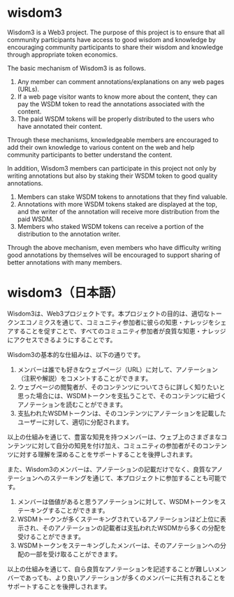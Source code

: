 # wisdom3

Wisdom3 is a Web3 project. The purpose of this project is to ensure that all community participants have access to good wisdom and knowledge by encouraging community participants to share their wisdom and knowledge through appropriate token economics.

The basic mechanism of Wisdom3 is as follows.
1. Any member can comment annotations/explanations on any web pages (URLs).
2. If a web page visitor wants to know more about the content, they can pay the WSDM token to read the annotations associated with the content.
3. The paid WSDM tokens will be properly distributed to the users who have annotated their content.

Through these mechanisms, knowledgeable members are encouraged to add their own knowledge to various content on the web and help community participants to better understand the content.

In addition, Wisdom3 members can participate in this project not only by writing annotations but also by staking their WSDM token to good quality annotations.
1. Members can stake WSDM tokens to annotations that they find valuable.
2. Annotations with more WSDM tokens staked are displayed at the top, and the writer of the annotation will receive more distribution from the paid WSDM.
3. Members who staked WSDM tokens can receive a portion of the distribution to the annotation writer.

Through the above mechanism, even members who have difficulty writing good annotations by themselves will be encouraged to support sharing of better annotations with many members.


# wisdom3（日本語）

Wisdom3は、Web3プロジェクトです。本プロジェクトの目的は、適切なトークンエコノミクスを通じて、コミュニティ参加者に彼らの知恵・ナレッジをシェアすることを促すことで、すべてのコミュニティ参加者が良質な知恵・ナレッジにアクセスできるようにすることです。

Wisdom3の基本的な仕組みは、以下の通りです。
1. メンバーは誰でも好きなウェブページ（URL）に対して、アノテーション（注釈や解説）をコメントすることができます。
2. ウェブページの閲覧者が、そのコンテンツについてさらに詳しく知りたいと思った場合には、WSDMトークンを支払うことで、そのコンテンツに紐づくアノテーションを読むことができます。
3. 支払われたWSDMトークンは、そのコンテンツにアノテーションを記載したユーザーに対して、適切に分配されます。

以上の仕組みを通じて、豊富な知見を持つメンバーは、ウェブ上のさまざまなコンテンツに対して自分の知見を付け加え、コミュニティの参加者がそのコンテンツに対する理解を深めることをサポートすることを後押しされます。

また、Wisdom3のメンバーは、アノテーションの記載だけでなく、良質なアノテーションへのステーキングを通じて、本プロジェクトに参加することも可能です。
1. メンバーは価値があると思うアノテーションに対して、WSDMトークンをステーキングすることができます。
2. WSDMトークンが多くステーキングされているアノテーションほど上位に表示され、そのアノテーションの記載者は支払われたWSDMから多くの分配を受けることができます。
3. WSDMトークンをステーキングしたメンバーは、そのアノテーションへの分配の一部を受け取ることができます。

以上の仕組みを通じて、自ら良質なアノテーションを記述することが難しいメンバーであっても、より良いアノテーションが多くのメンバーに共有されることをサポートすることを後押しされます。
